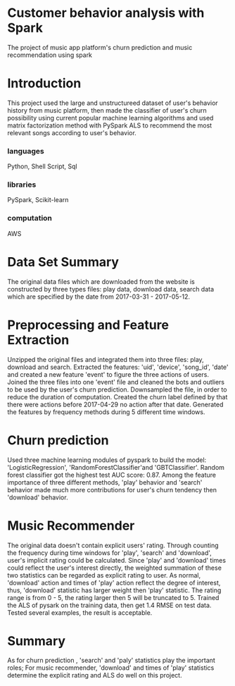 # Customer behavior analysis with Spark
The project of music app platform's churn prediction and music recommendation using spark 
# Introduction
This project used the large and unstructureed dataset of user's behavior history from music platform, then made the classifier of user's churn possibility using current popular machine learning algorithms and used matrix factorization method with PySpark ALS to recommend the most relevant songs according to user's behavior. 
### languages
Python, 
Shell Script, 
Sql
### libraries
PySpark, 
Scikit-learn
### computation
AWS
# Data Set Summary
The original data files which are downloaded from the website is constructed by three types files: play data, download data, search data which are specified by the date from 2017-03-31 - 2017-05-12. 
# Preprocessing and Feature Extraction
Unzipped the original files and integrated them into three files: play, download and search. Extracted the features: 'uid', 'device', 'song_id', 'date' and created a new feature 'event' to figure the three actions of users. Joined the three files into one 'event' file and cleaned the bots and outliers to be used by the user's churn prediction. Downsampled the file, in order to reduce the duration of computation. Created the churn label defined by that there were actions before 2017-04-29 no action after that date. Generated the features by frequency methods during 5 different time windows. 
# Churn prediction
Used three machine learning modules of pyspark to build the model: 'LogisticRegression', 'RandomForestClassifier'and  'GBTClassifier'. Random forest classifier got the highest test AUC score: 0.87. Among the feature importance of three different methods, 'play' behavior and 'search' behavior made much more contributions for user's churn tendency then 'download' behavior. 
# Music Recommender 
The original data doesn't contain explicit users' rating. Through counting the frequency during time windows for 'play', 'search' and 'download', user's implicit rating could be calculated. Since 'play' and 'download' times could reflect the user's interest directly, the weighted summation of these two statistics can be regarded as explicit rating to user. As normal, 'download' action and times of 'play' action reflect the degree of interest, thus, 'download' statistic has larger weight then 'play' statistic. The rating range is from 0 - 5, the rating larger then 5 will be truncated to 5. Trained the ALS of pysark on the training data, then get 1.4 RMSE on test data. Tested several examples, the result is acceptable. 
# Summary
As for churn prediction , 'search' and 'paly' statistics play the important roles; For music recommender, 'download' and times of 'play' statistics determine the explicit rating and ALS do well on this project. 
